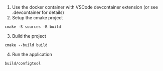 1. Use the docker container with VSCode devcontainer extension (or see .devcontainer for details)
2. Setup the cmake project

```
cmake -S sources -B build
```

3. Build the project

```
cmake --build build
```

4. Run the application

```
build/configtool
```
